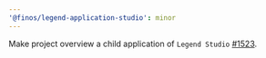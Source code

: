 ```yaml
---
'@finos/legend-application-studio': minor
---
```


Make project overview a child application of `Legend Studio` [#1523](https://github.com/finos/legend-studio/issues/1523).

